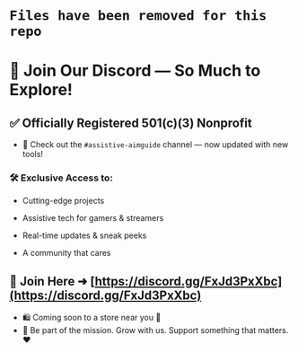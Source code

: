# `Files have been removed for this repo`


# 🌟 Join Our Discord — So Much to Explore!
## ✅ Officially Registered 501(c)(3) Nonprofit

- 🎯 Check out the `#assistive-aimguide` channel — now updated with new tools!
### 🛠️ Exclusive Access to:

- Cutting-edge projects

- Assistive tech for gamers & streamers

- Real-time updates & sneak peeks

- A community that cares

## 🔗 Join Here ➜ [https://discord.gg/FxJd3PxXbc](https://discord.gg/FxJd3PxXbc)

- 🛍️ Coming soon to a store near you 👀
- 💬 Be part of the mission. Grow with us. Support something that matters. ❤️
